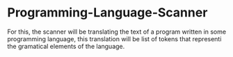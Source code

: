 # Programming-Language-Scanner

 For this, the scanner will be translating the text of a program written in some programming language, this translation will be list of tokens that representi the gramatical elements of the language.
